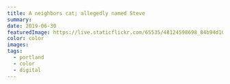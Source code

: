 ```yaml
---
title: A neighbors cat; allegedly named Steve
summary:
date: 2019-06-30
featuredImage: https://live.staticflickr.com/65535/48124598698_84b94d10e5_c.jpg
color: color
images:
tags:
  - portland
  - color
  - digital
---
```

